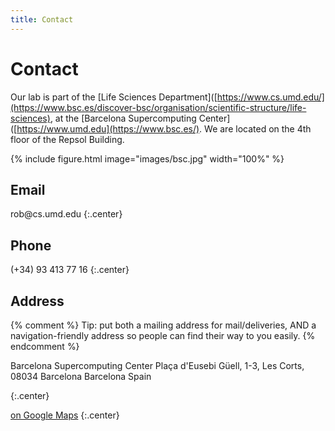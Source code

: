 ```yaml
---
title: Contact
---
```


# <i class="fas fa-envelope"></i>Contact

Our lab is part of the [Life Sciences Department]([https://www.cs.umd.edu/](https://www.bsc.es/discover-bsc/organisation/scientific-structure/life-sciences), at the [Barcelona Supercomputing Center]([https://www.umd.edu](https://www.bsc.es/).
We are located on the 4th floor of the Repsol Building.

{% include figure.html image="images/bsc.jpg" width="100%" %}

## Email

<style type="text/css">
   span.codedirection { unicode-bidi:bidi-override; direction: rtl; }
</style>
<span class="codedirection">ude.dmu.sc@bor</span>
{:.center}

## Phone

(+34) 93 413 77 16
{:.center}

## Address

{% comment %}
Tip: put both a mailing address for mail/deliveries, AND a navigation-friendly address so people can find their way to you easily.
{% endcomment %}

Barcelona Supercomputing Center
Plaça d'Eusebi Güell, 1-3, Les Corts, 08034 Barcelona
Barcelona
Spain

{:.center}

[<i class="fas fa-external-link-alt"></i> on Google Maps](https://maps.app.goo.gl/P6UXsBzQ4jB7MHk8A)
{:.center}
